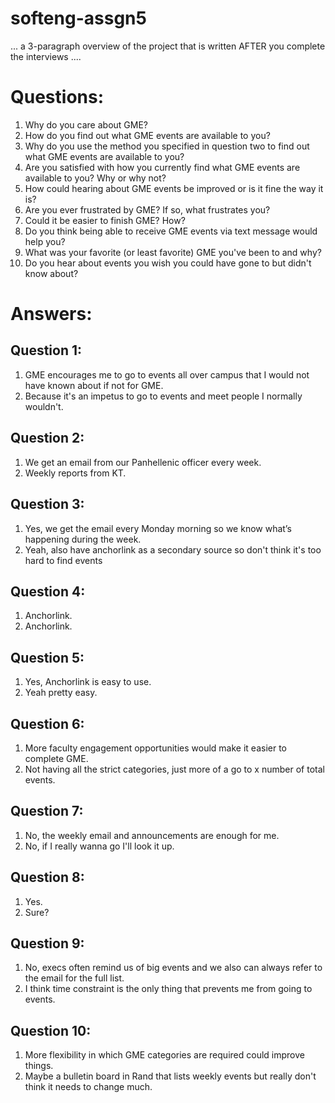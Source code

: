 # softeng-assgn5

... a 3-paragraph overview of the project that is written AFTER you complete
the interviews ....

# Questions:
  1. Why do you care about GME?
  2. How do you find out what GME events are available to you?
  3. Why do you use the method you specified in question two to find out what GME events are available to you?
  4. Are you satisfied with how you currently find what GME events are available to you? Why or why not?
  5. How could hearing about GME events be improved or is it fine the way it is?
  6. Are you ever frustrated by GME? If so, what frustrates you? 
  7. Could it be easier to finish GME? How?
  8. Do you think being able to receive GME events via text message would help you?
  9. What was your favorite (or least favorite) GME you've been to and why?
  10. Do you hear about events you wish you could have gone to but didn't know about?


# Answers:

## Question 1: 
  1. GME encourages me to go to events all over campus that I would not have known about if not for GME.
  2. Because it's an impetus to go to events and meet people I normally wouldn't.

## Question 2:
  1. We get an email from our Panhellenic officer every week.
  2. Weekly reports from KT.

## Question 3:
  1. Yes, we get the email every Monday morning so we know what’s happening during the week. 
  2. Yeah, also have anchorlink as a secondary source so don't think it's too hard to find events

## Question 4:
  1. Anchorlink.
  2. Anchorlink.

## Question 5:
  1. Yes, Anchorlink is easy to use. 
  2. Yeah pretty easy.

## Question 6:
  1. More faculty engagement opportunities would make it easier to complete GME. 
  2. Not having all the strict categories, just more of a go to x number of total events.

## Question 7:
  1. No, the weekly email and announcements are enough for me. 
  2. No, if I really wanna go I'll look it up.

## Question 8:
  1. Yes.
  2. Sure?

## Question 9:
  1. No, execs often remind us of big events and we also can always refer to the email for the full list. 
  2. I think time constraint is the only thing that prevents me from going to events.

## Question 10:
  1. More flexibility in which GME categories are required could improve things.
  2. Maybe a bulletin board in Rand that lists weekly events but really don't think it needs to change much.
